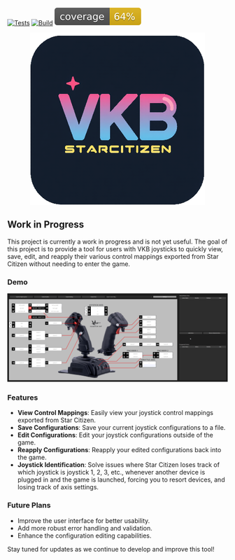 
[![Tests](https://github.com/TheCodingLand/StarCitizenBindVkb/actions/workflows/test.yml/badge.svg)](https://github.com/TheCodingLand/StarCitizenBindVkb/actions/workflows/test.yml)
[![Build](https://github.com/TheCodingLand/StarCitizenBindVkb/actions/workflows/build.yml/badge.svg)](https://github.com/TheCodingLand/StarCitizenBindVkb/actions/workflows/build.yml)
![Coverage](./coverage.svg)




<p align="center">
<img src="logo.png" alt="logo" width=400>
<p>

## Work in Progress

This project is currently a work in progress and is not yet useful. The goal of this project is to provide a tool for users with VKB joysticks to quickly view, save, edit, and reapply their various control mappings exported from Star Citizen without needing to enter the game.

### Demo

![Demo](wip.gif)

### Features

- **View Control Mappings**: Easily view your joystick control mappings exported from Star Citizen.
- **Save Configurations**: Save your current joystick configurations to a file.
- **Edit Configurations**: Edit your joystick configurations outside of the game.
- **Reapply Configurations**: Reapply your edited configurations back into the game.
- **Joystick Identification**: Solve issues where Star Citizen loses track of which joystick is joystick 1, 2, 3, etc., whenever another device is plugged in and the game is launched,  forcing you to resort devices, and losing track of axis settings.

### Future Plans

- Improve the user interface for better usability.
- Add more robust error handling and validation.
- Enhance the configuration editing capabilities.

Stay tuned for updates as we continue to develop and improve this tool!
